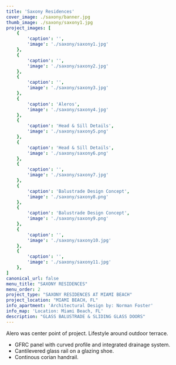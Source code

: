```yaml
---
title: 'Saxony Residences'
cover_image: ./saxony/banner.jpg
thumb_image: ./saxony/saxony1.jpg
project_images: [
    {
        'caption': '',
        'image': './saxony/saxony1.jpg'
    },
    {
        'caption': '',
        'image': './saxony/saxony2.jpg' 
    },
    {
        'caption': '',
        'image': './saxony/saxony3.jpg' 
    },
    {
        'caption': 'Aleros',
        'image': './saxony/saxony4.jpg' 
    },
    {
        'caption': 'Head & Sill Details',
        'image': './saxony/saxony5.png' 
    },
    {
        'caption': 'Head & Sill Details',
        'image': './saxony/saxony6.png' 
    },
    {
        'caption': '',
        'image': './saxony/saxony7.jpg' 
    },  
    {
        'caption': 'Balustrade Design Concept',
        'image': './saxony/saxony8.png' 
    },   
    {
        'caption': 'Balustrade Design Concept',
        'image': './saxony/saxony9.png' 
    },  
    {
        'caption': '',
        'image': './saxony/saxony10.jpg' 
    },
    {
        'caption': '',
        'image': './saxony/saxony11.jpg' 
    },          
]
canonical_url: false
menu_title: "SAXONY RESIDENCES"
menu_order: 2
project_type: "SAXONY RESIDENCES AT MIAMI BEACH"
project_location: "MIAMI BEACH, FL"
info_apartment: 'Architectural Design by: Norman Foster'
info_map: 'Location: Miami Beach, FL'
description: "GLASS BALUSTRADE & SLIDING GLASS DOORS"
---
```


Alero was center point of project. Lifestyle around outdoor terrace.

* GFRC panel with curved profile and integrated drainage system.
* Cantilevered glass rail on a glazing shoe.
* Continous corian handrail.
